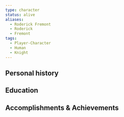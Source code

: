 ```yaml
---
type: character
status: alive
aliases:
  - Roderick Fremont
  - Roderick
  - Fremont
tags:
  - Player-Character
  - Human
  - Knight
---
```


## Personal history


## Education


## Accomplishments & Achievements

